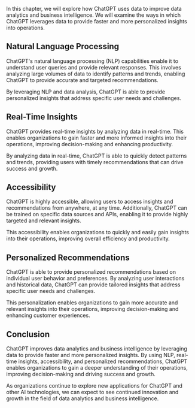 
In this chapter, we will explore how ChatGPT uses data to improve data analytics and business intelligence. We will examine the ways in which ChatGPT leverages data to provide faster and more personalized insights into operations.

Natural Language Processing
---------------------------

ChatGPT's natural language processing (NLP) capabilities enable it to understand user queries and provide relevant responses. This involves analyzing large volumes of data to identify patterns and trends, enabling ChatGPT to provide accurate and targeted recommendations.

By leveraging NLP and data analysis, ChatGPT is able to provide personalized insights that address specific user needs and challenges.

Real-Time Insights
------------------

ChatGPT provides real-time insights by analyzing data in real-time. This enables organizations to gain faster and more informed insights into their operations, improving decision-making and enhancing productivity.

By analyzing data in real-time, ChatGPT is able to quickly detect patterns and trends, providing users with timely recommendations that can drive success and growth.

Accessibility
-------------

ChatGPT is highly accessible, allowing users to access insights and recommendations from anywhere, at any time. Additionally, ChatGPT can be trained on specific data sources and APIs, enabling it to provide highly targeted and relevant insights.

This accessibility enables organizations to quickly and easily gain insights into their operations, improving overall efficiency and productivity.

Personalized Recommendations
----------------------------

ChatGPT is able to provide personalized recommendations based on individual user behavior and preferences. By analyzing user interactions and historical data, ChatGPT can provide tailored insights that address specific user needs and challenges.

This personalization enables organizations to gain more accurate and relevant insights into their operations, improving decision-making and enhancing customer experiences.

Conclusion
----------

ChatGPT improves data analytics and business intelligence by leveraging data to provide faster and more personalized insights. By using NLP, real-time insights, accessibility, and personalized recommendations, ChatGPT enables organizations to gain a deeper understanding of their operations, improving decision-making and driving success and growth.

As organizations continue to explore new applications for ChatGPT and other AI technologies, we can expect to see continued innovation and growth in the field of data analytics and business intelligence.

